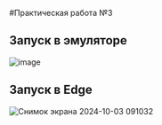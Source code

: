 #Практическая работа №3

## Запуск в эмуляторе
![image]()


## Запуск в Edge
![Снимок экрана 2024-10-03 091032](https://github.com/user-attachments/assets/85c62825-a9ea-4eed-8600-fd6a7630fc04)
